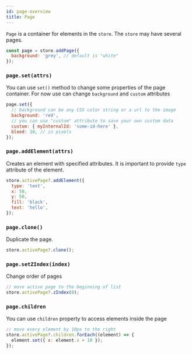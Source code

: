 ```yaml
---
id: page-overview
title: Page
---
```


`Page` is a container for elements in the `store`. The `store` may have several pages.

```js
const page = store.addPage({
  background: 'grey', // default is "white"
});
```

### `page.set(attrs)`

You can use `set()` method to change some properties of the page container. For now use can change `background` and `custom` attributes

```js
page.set({
  // background can be any CSS color string or a url to the image
  background: 'red',
  // you can use "custom" attribute to save your own custom data
  custom: { myInternalId: 'some-id-here' },
  bleed: 10, // in pixels
});
```

### `page.addElement(attrs)`

Creates an element with specified attributes. It is important to provide `type` attribute of the element.

```js
store.activePage?.addElement({
  type: 'text',
  x: 50,
  y: 50,
  fill: 'black',
  text: 'hello',
});
```

### `page.clone()`

Duplicate the page.

```js
store.activePage?.clone();
```

### `page.setZIndex(index)`

Change order of pages

```js
// move active page to the beginning of list
store.activePage?.zIndex(0);
```

### `page.children`

You can use `children` property to access elements inside the page

```js
// move every element by 10px to the right
store.activePage?.children.forEach((element) => {
  element.set({ x: element.x + 10 });
});
```
